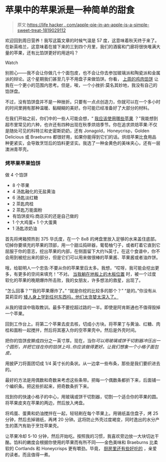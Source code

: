 # 苹果中的苹果派是一种简单的甜食

> 原文:[https://life hacker . com/apple-pie-in-an-apple-is-a-simple-sweet-treat-1819029112](https://lifehacker.com/apple-pie-in-an-apple-is-a-simple-sweet-treat-1819029112)

欢迎回到周日营养！我写这篇文章的时候气温是 57 度，这意味着秋天终于来了。在新英格兰，这意味着在接下来的三到四个月里，我们的酒窖和门廊将很快堆满大量的苹果，还有比馅饼更好的用途吗？

Watch

别担心——我不会让你做几十个面包皮，也不会让你去参加玻璃派和陶瓷派和金属派的辩论。这个星期我们甚至几乎不用盘子来做馅饼。你看， [上周的鸡肉馅饼](https://skillet.lifehacker.com/make-quick-and-easy-pot-pies-in-your-microwave-1818691111) 让我在一个更小的范围内思考。但是，唉，一个小挫折:莫名其妙地，我没有自己的馅饼盘。

不过，没有馅饼盘并不是一种挫折。只要有一点点创造力，你就可以在一个多小时的时间里拥有那种温暖、黏糊糊的美好。你可能已经准备好了大部分的材料。

在我们开始之前，你们中的一些人可能会想，“ [我应该使用哪些苹果](https://skillet.lifehacker.com/forget-red-delicious-here-are-the-apples-you-should-us-1732697809) ？”我能想到超市里常见的六种，也许还有四种出现在秋季烘焙季节。你在追求烘焙苹果:不仅是随处可见的科特兰和史密斯奶奶，还有 Jonagold，Honeycrisp，Golden Delicious 或 Braeburns 都很好用，如果你能得到它们的话。烘焙苹果比食用品种更紧实，会导致烹饪后的馅料更坚实。我选了一种金黄色的美味夹心，还有一层澳洲青苹壳。

### 烤苹果苹果馅饼

做 4 个馅饼

*   8 个苹果
*   4 汤匙融化的无盐黄油
*   6 汤匙淡红糖
*   2 茶匙肉桂
*   2 茶匙万能面粉
*   有馅饼皮吗:商店买的还是自己做的
*   1 个大鸡蛋+ 1 个大蛋黄
*   1 汤匙浓奶油

首先将烤箱预热到 375 华氏度，在一个 8x8 的烤盘里放入足够的水来盖住底部。切掉你要填充的苹果的顶部，用一个甜瓜捣碎器，葡萄柚勺子，或者盯着它直到它屈服于你的意志，挖出苹果的内部，在侧面留下大约⅜英寸。在这个食谱中，你不会用到被挖出来的部分，但是它们可以用来做很棒的苹果酱、苹果酱或者油炸饼。

哦，给聪明人一个忠告:不要从你的苹果里舀太多。我想，“哎呀，我可能会挖出更多，有更多的空间来填充！”不对。 [当我躺在地板上的木板位置](https://68.media.tumblr.com/338a56ffba652b2dcffe0bfdfc0266b5/tumblr_inline_mpfkt7MjAj1qiuh5y.gif) 时，被一个过度软化的苹果的晚期爆炸所击败，我的女朋友，许多想法的救星，出现了。

“怎么回事？”“我的苹果爆炸了。”
“就是你挖的比较多的那个？”
“是的。”你没有从莫莉亚的 [矮人身上学到任何东西吗，他们太贪婪太深入了。](https://youtu.be/PfhZB7rQ7iA?t=11)

从我的错误中吸取教训。最多不要挖超过路的一半。即使是阿肯斯通也不值得毁掉一个苹果。

回到工作台上。将第二个苹果去皮去核，切成小方块。将苹果丁与黄油、红糖、肉桂和面粉一起搅拌，然后将其塞入你的空苹果壳中。然后是外壳时间。

把你的馅饼皮擀成四分之一英寸厚。现在，当你*可以用玻璃或饼干切割器冲压出一个圆形，并把它挂在你的馅饼上吗..你应该做得更好。让我们想象一个小格子面包皮。*

用披萨刀将面团切成 1/4 英寸长的条状。从一边拿一些布条，那些是我们要织进去的。

最好的方法是用偶数和奇数来考虑这些条带。把每一个偶数条都折下来，后面铺一个编织条。把这些折起来，把奇数条折下来。

找到你的快速小格子的中心，用玻璃或饼干切割器，切割一个适合你的苹果的圆。将苹果皮夹在苹果的两边，然后放入烤盘。

将鸡蛋、蛋黄和奶油搅拌在一起，轻轻刷在每个苹果上。用锡纸盖住盘子，烤 25 分钟，然后去掉锡纸，再烤 20 分钟。这将防止外壳过度褐变，同时逸出的水分产生的蒸汽有助于烹饪苹果壳。

让苹果冷却 5-10 分钟，然后开始吃。按照我的习惯，我喜欢旁边放一大块切达干酪。馅料的嫩度会根据你使用的苹果而有所不同——金色美味和 Braeburns 比柔软的 Cortlands 和 Honeycrisps 更有嚼劲。毕竟， [厨房里还有些好吃的](https://youtu.be/IOmtjCfuRvc?t=220) ，亲爱的读者。而且值得一煮。